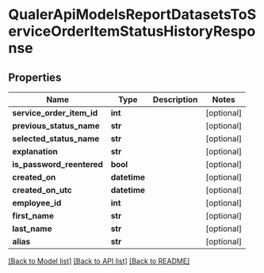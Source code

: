 # QualerApiModelsReportDatasetsToServiceOrderItemStatusHistoryResponse

## Properties
Name | Type | Description | Notes
------------ | ------------- | ------------- | -------------
**service_order_item_id** | **int** |  | [optional] 
**previous_status_name** | **str** |  | [optional] 
**selected_status_name** | **str** |  | [optional] 
**explanation** | **str** |  | [optional] 
**is_password_reentered** | **bool** |  | [optional] 
**created_on** | **datetime** |  | [optional] 
**created_on_utc** | **datetime** |  | [optional] 
**employee_id** | **int** |  | [optional] 
**first_name** | **str** |  | [optional] 
**last_name** | **str** |  | [optional] 
**alias** | **str** |  | [optional] 

[[Back to Model list]](../README.md#documentation-for-models) [[Back to API list]](../README.md#documentation-for-api-endpoints) [[Back to README]](../README.md)

